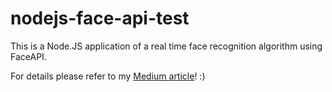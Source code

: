 # nodejs-face-api-test

This is a Node.JS application of a real time face recognition algorithm using FaceAPI.

For details please refer to my [Medium article](https://medium.com/@billyfong2007/launch-your-own-real-time-face-recognition-algorithm-in-your-browser-in-minutes-beginner-guide-a8f2e6fd505c)! :)
